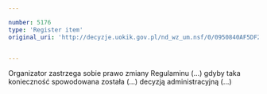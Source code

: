 ```yaml
---

number: 5176
type: 'Register item'
original_uri: 'http://decyzje.uokik.gov.pl/nd_wz_um.nsf/0/0950840AF5DF2492C1257BC5002670AB?OpenDocument'


---
```


Organizator zastrzega sobie prawo zmiany Regulaminu (...) gdyby taka konieczność spowodowana została (...) decyzją administracyjną (...)
